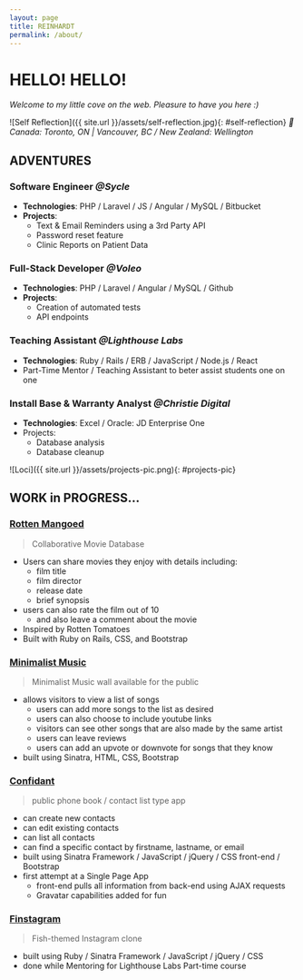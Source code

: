 ```yaml
---
layout: page
title: REINHARDT
permalink: /about/
---
```



# HELLO! HELLO!

*Welcome to my little cove on the web. Pleasure to have you here :)*

![Self Reflection]({{ site.url }}/assets/self-reflection.jpg){: #self-reflection}
_📌 Canada: Toronto, ON | Vancouver, BC / New Zealand: Wellington_  


## ADVENTURES

### Software Engineer  _@Sycle_
- **Technologies**: PHP / Laravel / JS / Angular / MySQL / Bitbucket
- **Projects**:
  - Text & Email Reminders using a 3rd Party API
  - Password reset feature
  - Clinic Reports on Patient Data

### Full-Stack Developer _@Voleo_
- **Technologies**: PHP / Laravel / Angular / MySQL / Github
- **Projects**:
  - Creation of automated tests
  - API endpoints

### Teaching Assistant _@Lighthouse Labs_
- **Technologies**: Ruby / Rails / ERB / JavaScript / Node.js / React
- Part-Time Mentor / Teaching Assistant to beter assist students one on one

### Install Base & Warranty Analyst _@Christie Digital_
- **Technologies**: Excel / Oracle: JD Enterprise One
- Projects:
  - Database analysis
  - Database cleanup

   
     

![Loci]({{ site.url }}/assets/projects-pic.png){: #projects-pic}

## WORK in PROGRESS...

<!-- # [Rotten Mangoed](http://rotten-mangoed.herokuapp.com/) -->

### [Rotten Mangoed](https://github.com/reinhardtcgr/rotten_mangoes)
> Collaborative Movie Database

- Users can share movies they enjoy with details including:
  - film title
  - film director
  - release date
  - brief synopsis
- users can also rate the film out of 10
  - and also leave a comment about the movie
- Inspired by Rotten Tomatoes
- Built with Ruby on Rails, CSS, and Bootstrap


<!-- # [Minimalist Music](https://minimalist-music.herokuapp.com/) -->

### [Minimalist Music](https://github.com/reinhardtcgr/music_wall_app)
> Minimalist Music wall available for the public

- allows visitors to view a list of songs
  - users can add more songs to the list as desired
  - users can also choose to include youtube links
  - visitors can see other songs that are also made by the same artist
  - users can leave reviews
  - users can add an upvote or downvote for songs that they know
- built using Sinatra, HTML, CSS, Bootstrap


<!-- # [Confidant](https://confidant.herokuapp.com/) -->

### [Confidant](https://github.com/reinhardtcgr/confidant)
> public phone book / contact list type app

  - can create new contacts
  - can edit existing contacts
  - can list all contacts
  - can find a specific contact by firstname, lastname, or email
- built using Sinatra Framework / JavaScript / jQuery / CSS front-end / Bootstrap
- first attempt at a Single Page App
  - front-end pulls all information from back-end using AJAX requests
  - Gravatar capabilities added for fun


<!-- # [Finstagram](live URL here) -->

### [Finstagram](https://github.com/reinhardtcgr/finstagram)
> Fish-themed Instagram clone
- built using Ruby / Sinatra Framework / JavaScript / jQuery / CSS
- done while Mentoring for Lighthouse Labs Part-time course


<!--![Vancouver Andy Livingstone Park]({{ site.url }}/assets/VAN_20160123_031328.jpg){: #contact-pic}-->
<!--#### _Otherwise: exploring the world on another adventure_-->

